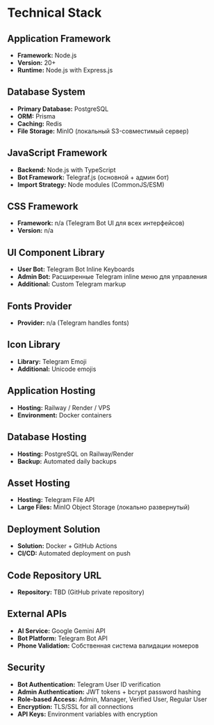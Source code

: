 # Technical Stack

## Application Framework

- **Framework:** Node.js
- **Version:** 20+
- **Runtime:** Node.js with Express.js

## Database System

- **Primary Database:** PostgreSQL
- **ORM:** Prisma
- **Caching:** Redis
- **File Storage:** MinIO (локальный S3-совместимый сервер)

## JavaScript Framework

- **Backend:** Node.js with TypeScript
- **Bot Framework:** Telegraf.js (основной + админ бот)
- **Import Strategy:** Node modules (CommonJS/ESM)

## CSS Framework

- **Framework:** n/a (Telegram Bot UI для всех интерфейсов)
- **Version:** n/a

## UI Component Library

- **User Bot:** Telegram Bot Inline Keyboards
- **Admin Bot:** Расширенные Telegram inline меню для управления
- **Additional:** Custom Telegram markup

## Fonts Provider

- **Provider:** n/a (Telegram handles fonts)

## Icon Library

- **Library:** Telegram Emoji
- **Additional:** Unicode emojis

## Application Hosting

- **Hosting:** Railway / Render / VPS
- **Environment:** Docker containers

## Database Hosting

- **Hosting:** PostgreSQL on Railway/Render
- **Backup:** Automated daily backups

## Asset Hosting

- **Hosting:** Telegram File API
- **Large Files:** MinIO Object Storage (локально развернутый)

## Deployment Solution

- **Solution:** Docker + GitHub Actions
- **CI/CD:** Automated deployment on push

## Code Repository URL

- **Repository:** TBD (GitHub private repository)

## External APIs

- **AI Service:** Google Gemini API
- **Bot Platform:** Telegram Bot API
- **Phone Validation:** Собственная система валидации номеров

## Security

- **Bot Authentication:** Telegram User ID verification
- **Admin Authentication:** JWT tokens + bcrypt password hashing
- **Role-based Access:** Admin, Manager, Verified User, Regular User
- **Encryption:** TLS/SSL for all connections
- **API Keys:** Environment variables with encryption